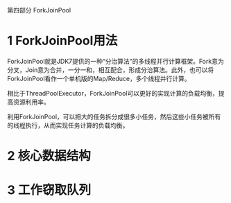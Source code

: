第四部分 ForkJoinPool

# 1 ForkJoinPool用法

ForkJoinPool就是JDK7提供的一种“分治算法”的多线程并行计算框架。Fork意为分叉，Join意为合并，一分一和，相互配合，形成分治算法。此外，也可以将ForkJoinPool看作一个单机版的Map/Reduce，多个线程并行计算。

相比于ThreadPoolExecutor，ForkJoinPool可以更好的实现计算的负载均衡，提高资源利用率。

利用ForkJoinPool，可以把大的任务拆分成很多小任务，然后这些小任务被所有的线程执行，从而实现任务计算的负载均衡。

# 2 核心数据结构

# 3 工作窃取队列

